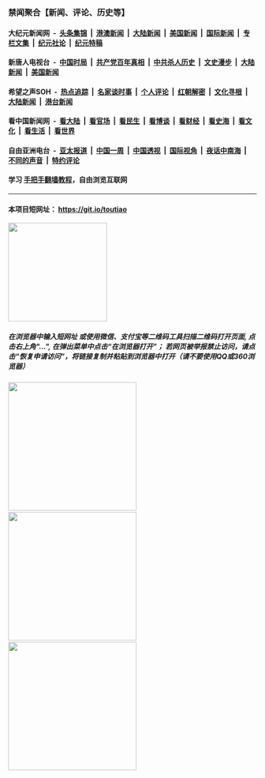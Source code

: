 ### 禁闻聚合【新闻、评论、历史等】

#### 大纪元新闻网 &nbsp;-&nbsp; [头条集锦](indexes/E头条集锦.md?t=03090803) &nbsp;|&nbsp; [港澳新闻](indexes/E港澳新闻.md?t=03090803)  &nbsp;|&nbsp; [大陆新闻](indexes/E大陆新闻.md?t=03090803) &nbsp;|&nbsp; [美国新闻](indexes/E美国新闻.md?t=03090803) &nbsp;|&nbsp; [国际新闻](indexes/E国际新闻.md?t=03090803) &nbsp;|&nbsp; [专栏文集](indexes/E专栏文集.md?t=03090803) &nbsp;|&nbsp; [纪元社论](indexes/E纪元社论.md?t=03090803) &nbsp;|&nbsp; [纪元特稿](indexes/E纪元特稿.md?t=03090803) 

#### 新唐人电视台 &nbsp;-&nbsp; [中国时局](indexes/N中国时局.md?t=03090803) &nbsp;|&nbsp; [共产党百年真相](indexes/N共产党百年真相.md?t=03090803) &nbsp;|&nbsp; [中共杀人历史](indexes/N中共杀人历史.md?t=03090803) &nbsp;|&nbsp; [文史漫步](indexes/N文史漫步.md?t=03090803) &nbsp;|&nbsp; [大陆新闻](indexes/N大陆新闻.md?t=03090803) &nbsp;|&nbsp; [美国新闻](indexes/N美国新闻.md?t=03090803)

#### 希望之声SOH &nbsp;-&nbsp; [热点追踪](indexes/H热点追踪.md?t=03090803) &nbsp;|&nbsp; [名家谈时事](indexes/H名家谈时事.md?t=03090803) &nbsp;|&nbsp; [个人评论](indexes/H个人评论.md?t=03090803)  &nbsp;|&nbsp; [红朝解密](indexes/H红朝解密.md?t=03090803) &nbsp;|&nbsp; [文化寻根](indexes/H文化寻根.md?t=03090803) &nbsp;|&nbsp; [大陆新闻](indexes/H大陆新闻.md?t=03090803) &nbsp;|&nbsp; [港台新闻](indexes/H港台新闻.md?t=03090803)

#### 看中国新闻网 &nbsp;-&nbsp; [看大陆](indexes/S看大陆.md?t=03090803) &nbsp;|&nbsp; [看官场](indexes/S看官场.md?t=03090803) &nbsp;|&nbsp; [看民生](indexes/S看民生.md?t=03090803)  &nbsp;|&nbsp; [看博谈](indexes/S看博谈.md?t=03090803) &nbsp;|&nbsp; [看财经](indexes/S看财经.md?t=03090803) &nbsp;|&nbsp; [看史海](indexes/S看史海.md?t=03090803) &nbsp;|&nbsp; [看文化](indexes/S看文化.md?t=03090803) &nbsp;|&nbsp; [看生活](indexes/S看生活.md?t=03090803) &nbsp;|&nbsp; [看世界](indexes/S看世界.md?t=03090803)

#### 自由亚洲电台 &nbsp;-&nbsp; [亚太报道](indexes/R亚太报道.md?t=03090803) &nbsp;|&nbsp; [中国一周](indexes/R中国一周.md?t=03090803) &nbsp;|&nbsp; [中国透视](indexes/R中国透视.md?t=03090803)  &nbsp;|&nbsp; [国际视角](indexes/R国际视角.md?t=03090803) &nbsp;|&nbsp; [夜话中南海](indexes/R夜话中南海.md?t=03090803) &nbsp;|&nbsp; [不同的声音](indexes/R不同的声音.md?t=03090803) &nbsp;|&nbsp; [特约评论](indexes/R特约评论.md?t=03090803)

#### 学习 [手把手翻墙教程](https://github.com/gfw-breaker/guides/wiki)，自由浏览互联网

----

#### 本项目短网址： https://git.io/toutiao
<img src="https://raw.githubusercontent.com/gfw-breaker/banned-news/master/scripts/img/qr.png" width="200px"/>  

##### 在浏览器中输入短网址 或使用微信、支付宝等二维码工具扫描二维码打开页面, 点击右上角"...", 在弹出菜单中点击“在浏览器打开”； 若网页被举报禁止访问，请点击“恢复申请访问”，将链接复制并粘贴到浏览器中打开（请不要使用QQ或360浏览器）

<img src="https://raw.githubusercontent.com/gfw-breaker/banned-news/master/scripts/img/1.png" width="260px"/> &nbsp; <img src="https://raw.githubusercontent.com/gfw-breaker/banned-news/master/scripts/img/2.png" width="260px"/> &nbsp; <img src="https://raw.githubusercontent.com/gfw-breaker/banned-news/master/scripts/img/3.png" width="260px"/>
